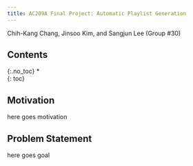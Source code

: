 ```yaml
---
title: AC209A Final Project: Automatic Playlist Generation
---
```


Chih-Kang Chang, Jinsoo Kim, and Sangjun Lee (Group #30)

## Contents
{:.no_toc}
*  
{: toc}

## Motivation

here goes motivation

## Problem Statement

here goes goal
